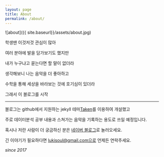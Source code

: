 ```yaml
---
layout: page
title: About
permalink: /about/
---
```


![about]({{ site.baseurl}}/assets/about.jpg)

학생땐 이것저것 관심이 많아

여러 분야에 발을 담가보기도 했지만

내가 누구냐고 묻는다면 할 말이 없더라

생각해보니 나는 음악을 더 좋아하고

수학을 통해 세상을 바라보는 것에 호기심이 있더라

그래서 이 블로그를 시작

---

블로그는 github에서 지원하는 jekyll 테마[Taken](http://theme-chapter.tumblr.com/)를 이용하여 개설했고

주로 데이터분석 공부 내용과 스쳐가는 음악을 기록하는 용도로 쓰일 예정입니다.

혹시나 저란 사람이 더 궁금하신 분은 [네이버 블로그](http://blog.naver.com/asdr7142)로 놀러오세요.

긴 이야기가 필요하다면 lukisoul@gmail.com으로 언제든 연락주세요.


*since 2017*

